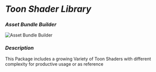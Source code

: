 # **_Toon Shader Library_**

### **_Asset Bundle Builder_**
![Asset Bundle Builder](./Documentation/AssetBundleBuilder.png "Asset Bundle Builder")
### _Description_
This Package includes a growing Variety of Toon Shaders with different complexity for productive usage or as reference